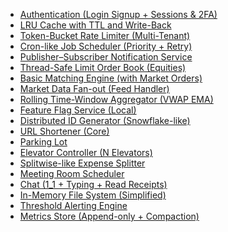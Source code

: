 * [Authentication (Login Signup + Sessions & 2FA)](DE%20Shaw%20LLD%20with%20Implementation/Authentication%20(Login%20Signup%20+%20Sessions%20%26%202FA).md)
* [LRU Cache with TTL and Write-Back](DE%20Shaw%20LLD%20with%20Implementation/LRU%20Cache%20with%20TTL%20and%20Write-Back.md)
* [Token-Bucket Rate Limiter (Multi-Tenant)](DE%20Shaw%20LLD%20with%20Implementation/Token-Bucket%20Rate%20Limiter%20(Multi-Tenant).md)
* [Cron-like Job Scheduler (Priority + Retry)](DE%20Shaw%20LLD%20with%20Implementation/Cron-like%20Job%20Scheduler%20(Priority%20+%20Retry).md)
* [Publisher–Subscriber Notification Service](DE%20Shaw%20LLD%20with%20Implementation/Publisher%E2%80%93Subscriber%20Notification%20Service.md)
* [Thread-Safe Limit Order Book (Equities)](DE%20Shaw%20LLD%20with%20Implementation/Thread-Safe%20Limit%20Order%20Book%20(Equities).md)
* [Basic Matching Engine (with Market Orders)](DE%20Shaw%20LLD%20with%20Implementation/Basic%20Matching%20Engine%20(with%20Market%20Orders).md)
* [Market Data Fan-out (Feed Handler)](DE%20Shaw%20LLD%20with%20Implementation/Market%20Data%20Fan-out%20(Feed%20Handler).md)
* [Rolling Time-Window Aggregator (VWAP EMA)](DE%20Shaw%20LLD%20with%20Implementation/Rolling%20Time-Window%20Aggregator%20(VWAP%20EMA).md)
* [Feature Flag Service (Local)](DE%20Shaw%20LLD%20with%20Implementation/Feature%20Flag%20Service%20(Local).md)
* [Distributed ID Generator (Snowflake-like)](DE%20Shaw%20LLD%20with%20Implementation/Distributed%20ID%20Generator%20(Snowflake-like).md)
* [URL Shortener (Core)](DE%20Shaw%20LLD%20with%20Implementation/URL%20Shortener%20(Core).md)
* [Parking Lot](DE%20Shaw%20LLD%20with%20Implementation/Parking%20Lot.md)
* [Elevator Controller (N Elevators)](DE%20Shaw%20LLD%20with%20Implementation/Elevator%20Controller%20(N%20Elevators).md)
* [Splitwise-like Expense Splitter](DE%20Shaw%20LLD%20with%20Implementation/Splitwise-like%20Expense%20Splitter.md)
* [Meeting Room Scheduler](DE%20Shaw%20LLD%20with%20Implementation/Meeting%20Room%20Scheduler.md)
* [Chat (1_1 + Typing + Read Receipts)](DE%20Shaw%20LLD%20with%20Implementation/Chat%20(1_1%20+%20Typing%20+%20Read%20Receipts).md)
* [In-Memory File System (Simplified)](DE%20Shaw%20LLD%20with%20Implementation/In-Memory%20File%20System%20(Simplified).md)
* [Threshold Alerting Engine](DE%20Shaw%20LLD%20with%20Implementation/Threshold%20Alerting%20Engine.md)
* [Metrics Store (Append-only + Compaction)](DE%20Shaw%20LLD%20with%20Implementation/Metrics%20Store%20(Append-only%20+%20Compaction).md)